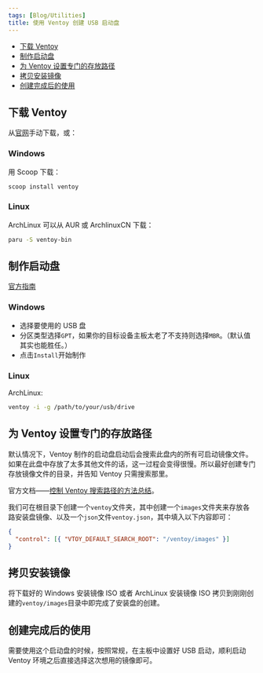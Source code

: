 ```yaml
---
tags: [Blog/Utilities]
title: 使用 Ventoy 创建 USB 启动盘
---
```


- [下载 Ventoy](#下载-ventoy)
- [制作启动盘](#制作启动盘)
- [为 Ventoy 设置专门的存放路径](#为-ventoy-设置专门的存放路径)
- [拷贝安装镜像](#拷贝安装镜像)
- [创建完成后的使用](#创建完成后的使用)

## 下载 Ventoy

从[官网](https://www.ventoy.net)手动下载，或：

### Windows

用 Scoop 下载：

```powershell
scoop install ventoy
```

### Linux

ArchLinux 可以从 AUR 或 ArchlinuxCN 下载：

```bash
paru -S ventoy-bin
```

## 制作启动盘

[官方指南](https://www.ventoy.net/cn/doc_start.html)

### Windows

- 选择要使用的 USB 盘
- 分区类型选择`GPT`，如果你的目标设备主板太老了不支持则选择`MBR`。（默认值其实也能胜任。）
- 点击`Install`开始制作

### Linux

ArchLinux:

```bash
ventoy -i -g /path/to/your/usb/drive
```

## 为 Ventoy 设置专门的存放路径

默认情况下，Ventoy 制作的启动盘启动后会搜索此盘内的所有可启动镜像文件。如果在此盘中存放了太多其他文件的话，这一过程会变得很慢。所以最好创建专门存放镜像文件的目录，并告知 Ventoy 只需搜索那里。

官方文档——[控制 Ventoy 搜索路径的方法总结](https://www.ventoy.net/cn/doc_search_path.html)。

我们可在根目录下创建一个`ventoy`文件夹，其中创建一个`images`文件夹来存放各路安装盘镜像、以及一个`json`文件`ventoy.json`，其中填入以下内容即可：

```json
{
  "control": [{ "VTOY_DEFAULT_SEARCH_ROOT": "/ventoy/images" }]
}
```

## 拷贝安装镜像

将下载好的 Windows 安装镜像 ISO 或者 ArchLinux 安装镜像 ISO 拷贝到刚刚创建的`ventoy/images`目录中即完成了安装盘的创建。

## 创建完成后的使用

需要使用这个启动盘的时候，按照常规，在主板中设置好 USB 启动，顺利启动 Ventoy 环境之后直接选择这次想用的镜像即可。

